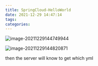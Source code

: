 ```yaml
---
title: SpringCloud-HelloWorld
date: 2021-12-29 14:47:14
tags:
categories:
---
```








![image-20211229144749944](https://picgo-freejim.oss-cn-beijing.aliyuncs.com/to_upload/image-20211229144749944.png)

![image-20211229144820871](https://picgo-freejim.oss-cn-beijing.aliyuncs.com/to_upload/image-20211229144820871.png)

then the server will know to get which yml






